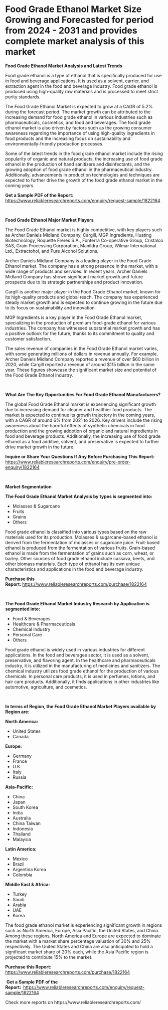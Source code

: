 <p><h1>Food Grade Ethanol Market Size Growing and Forecasted for period from 2024 - 2031 and provides complete market analysis of this market</h1></p><p><strong>Food Grade Ethanol Market Analysis and Latest Trends</strong></p>
<p><p>Food grade ethanol is a type of ethanol that is specifically produced for use in food and beverage applications. It is used as a solvent, carrier, and extraction agent in the food and beverage industry. Food grade ethanol is produced using high-quality raw materials and is processed to meet strict purity standards.</p><p>The Food Grade Ethanol Market is expected to grow at a CAGR of 5.2% during the forecast period. The market growth can be attributed to the increasing demand for food grade ethanol in various industries such as pharmaceuticals, cosmetics, and food and beverages. The food grade ethanol market is also driven by factors such as the growing consumer awareness regarding the importance of using high-quality ingredients in food products and the increasing focus on sustainability and environmentally-friendly production processes.</p><p>Some of the latest trends in the food grade ethanol market include the rising popularity of organic and natural products, the increasing use of food grade ethanol in the production of hand sanitizers and disinfectants, and the growing adoption of food grade ethanol in the pharmaceutical industry. Additionally, advancements in production technologies and techniques are expected to further drive the growth of the food grade ethanol market in the coming years.</p></p>
<p><strong>Get a Sample PDF of the Report:&nbsp;</strong> <a href="https://www.reliableresearchreports.com/enquiry/request-sample/1822164">https://www.reliableresearchreports.com/enquiry/request-sample/1822164</a></p>
<p>&nbsp;</p>
<p><strong>Food Grade Ethanol Major Market Players</strong></p>
<p><p>The Food Grade Ethanol market is highly competitive, with key players such as Archer Daniels Midland Company, Cargill, MGP Ingredients, Huating Biotechnology, Roquette Freres S.A., Fonterra Co-operative Group, Cristalco SAS, Grain Processing Corporation, Manildra Group, Wilmar International Ltd., Extractohol, and Pure Alcohol Solutions.</p><p>Archer Daniels Midland Company is a leading player in the Food Grade Ethanol market. The company has a strong presence in the market, with a wide range of products and services. In recent years, Archer Daniels Midland Company has shown significant market growth and future prospects due to its strategic partnerships and product innovation.</p><p>Cargill is another major player in the Food Grade Ethanol market, known for its high-quality products and global reach. The company has experienced steady market growth and is expected to continue growing in the future due to its focus on sustainability and innovation.</p><p>MGP Ingredients is a key player in the Food Grade Ethanol market, specializing in the production of premium food-grade ethanol for various industries. The company has witnessed substantial market growth and has a positive outlook for the future, thanks to its commitment to quality and customer satisfaction.</p><p>The sales revenue of companies in the Food Grade Ethanol market varies, with some generating millions of dollars in revenue annually. For example, Archer Daniels Midland Company reported a revenue of over $60 billion in 2020, while Cargill reported a revenue of around $115 billion in the same year. These figures showcase the significant market size and potential of the Food Grade Ethanol industry.</p></p>
<p>&nbsp;</p>
<p><strong>What Are The Key Opportunities For Food Grade Ethanol Manufacturers?</strong></p>
<p><p>The global Food Grade Ethanol market is experiencing significant growth due to increasing demand for cleaner and healthier food products. The market is expected to continue its growth trajectory in the coming years, with a CAGR of around 6% from 2021 to 2026. Key drivers include the rising awareness about the harmful effects of synthetic chemicals in food production and the growing adoption of organic and natural ingredients in food and beverage products. Additionally, the increasing use of food grade ethanol as a food additive, solvent, and preservative is expected to further drive market growth in the future.</p></p>
<p><strong>Inquire or Share Your Questions If Any Before Purchasing This Report:</strong> <a href="https://www.reliableresearchreports.com/enquiry/pre-order-enquiry/1822164">https://www.reliableresearchreports.com/enquiry/pre-order-enquiry/1822164</a></p>
<p>&nbsp;</p>
<p><strong>Market Segmentation</strong></p>
<p><strong>The Food Grade Ethanol Market Analysis by types is segmented into:</strong></p>
<p><ul><li>Molasses & Sugarcane</li><li>Fruits</li><li>Grains</li><li>Others</li></ul></p>
<p><p>Food grade ethanol is classified into various types based on the raw materials used for its production. Molasses & sugarcane-based ethanol is derived from the fermentation of molasses or sugarcane juice. Fruit-based ethanol is produced from the fermentation of various fruits. Grain-based ethanol is made from the fermentation of grains such as corn, wheat, or barley. Other sources of food grade ethanol include cassava, beets, and other biomass materials. Each type of ethanol has its own unique characteristics and applications in the food and beverage industry.</p></p>
<p><strong>Purchase this Report:&nbsp;</strong><a href="https://www.reliableresearchreports.com/purchase/1822164">https://www.reliableresearchreports.com/purchase/1822164</a></p>
<p>&nbsp;</p>
<p><strong>The Food Grade Ethanol Market Industry Research by Application is segmented into:</strong></p>
<p><ul><li>Food & Beverages</li><li>Healthcare & Pharmaceuticals</li><li>Chemical Industry</li><li>Personal Care</li><li>Others</li></ul></p>
<p><p>Food grade ethanol is widely used in various industries for different applications. In the food and beverages sector, it is used as a solvent, preservative, and flavoring agent. In the healthcare and pharmaceuticals industry, it is utilized in the manufacturing of medicines and sanitizers. The chemical industry utilizes food grade ethanol for the production of various chemicals. In personal care products, it is used in perfumes, lotions, and hair care products. Additionally, it finds applications in other industries like automotive, agriculture, and cosmetics.</p></p>
<p>&nbsp;</p>
<p><strong>In terms of Region, the Food Grade Ethanol Market Players available by Region are:</strong></p>
<p>
    <p> <strong> North America: </strong>
        <ul>
            <li>United States</li>
            <li>Canada</li>
        </ul>
        </p> 
    <p> <strong> Europe: </strong>
        <ul>
            <li>Germany</li>
            <li>France</li>
            <li>U.K.</li>
            <li>Italy</li>
            <li>Russia</li>
        </ul>
        </p> 
    <p> <strong> Asia-Pacific: </strong>
        <ul>
            <li>China</li>
            <li>Japan</li>
            <li>South Korea</li>
            <li>India</li>
            <li>Australia</li>
            <li>China Taiwan</li>
            <li>Indonesia</li>
            <li>Thailand</li>
            <li>Malaysia</li>
        </ul>
        </p> 
    <p> <strong> Latin America: </strong>
        <ul>
            <li>Mexico</li>
            <li>Brazil</li>
            <li>Argentina Korea</li>
            <li>Colombia</li>
        </ul>
        </p> 
    <p> <strong> Middle East & Africa: </strong>
        <ul>
            <li>Turkey</li>
            <li>Saudi</li>
            <li>Arabia</li>
            <li>UAE</li>
            <li>Korea</li>
        </ul>
    </p>
    </p>
<p><p>The food grade ethanol market is experiencing significant growth in regions such as North America, Europe, Asia Pacific, the United States, and China. Among these regions, North America and Europe are expected to dominate the market with a market share percentage valuation of 30% and 25% respectively. The United States and China are also anticipated to hold a significant market share of 20% each, while the Asia Pacific region is projected to contribute 15% to the market.</p></p>
<p><strong>Purchase this Report: </strong><a href="https://www.reliableresearchreports.com/purchase/1822164">https://www.reliableresearchreports.com/purchase/1822164</a></p>
<p>&nbsp;<strong>Get a Sample PDF of the Report:&nbsp;&nbsp;</strong><a href="https://www.reliableresearchreports.com/enquiry/request-sample/1822164">https://www.reliableresearchreports.com/enquiry/request-sample/1822164</a></p>
<p><strong></strong></p>
<p>Check more reports on https://www.reliableresearchreports.com/</p>